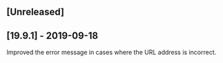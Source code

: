 ## [Unreleased]


## [19.9.1] - 2019-09-18
Improved the error message in cases where the URL address is incorrect.
